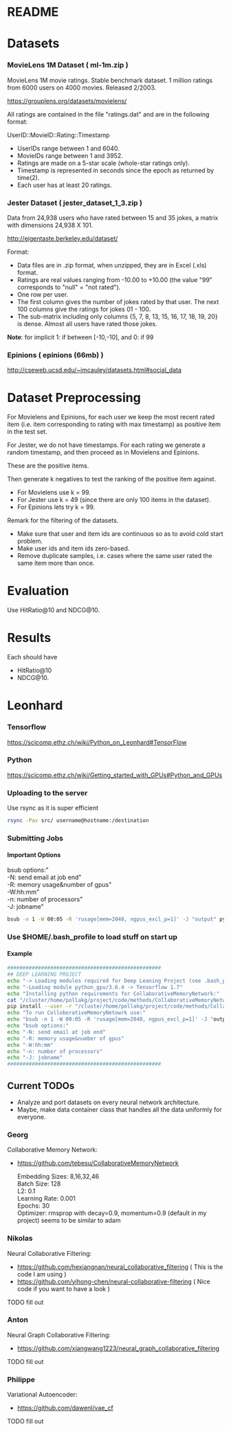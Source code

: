 # README 

# Datasets
### MovieLens 1M Dataset ( ml-1m.zip )

MovieLens 1M movie ratings. Stable benchmark dataset. 1 million ratings from 6000 users on 4000 movies. Released 2/2003. 

https://grouplens.org/datasets/movielens/

All ratings are contained in the file "ratings.dat" and are in the
following format:

UserID::MovieID::Rating::Timestamp

- UserIDs range between 1 and 6040. 
- MovieIDs range between 1 and 3952.
- Ratings are made on a 5-star scale (whole-star ratings only).
- Timestamp is represented in seconds since the epoch as returned by time(2).
- Each user has at least 20 ratings.

### Jester Dataset ( jester_dataset_1_3.zip )

Data from 24,938 users who have rated between 15 and 35 jokes, a matrix with dimensions 24,938 X 101.

http://eigentaste.berkeley.edu/dataset/

Format:
- Data files are in .zip format, when unzipped, they are in Excel (.xls) format.
- Ratings are real values ranging from -10.00 to +10.00 (the value "99" corresponds to "null" = "not rated").
- One row per user.
- The first column gives the number of jokes rated by that user. The next 100 columns give the ratings for jokes 01 - 100.
- The sub-matrix including only columns {5, 7, 8, 13, 15, 16, 17, 18, 19, 20} is dense. Almost all users have rated those jokes.

**Note**: for implicit 1: if between [-10,-10], and 0: if 99 

### Epinions ( epinions (66mb) )
http://cseweb.ucsd.edu/~jmcauley/datasets.html#social_data

# Dataset Preprocessing

For Movielens and Epinions, for each user we keep the most recent rated item (i.e. item corresponding to rating with max timestamp) as positive item in the test set.

For Jester, we do not have timestamps. For each rating we generate a random timestamp, and then proceed as in Movielens and Epinions.

These are the positive items.

Then generate k negatives to test the ranking of the positive item against.
- For Movielens use k = 99.
- For Jester use k = 49 (since there are only 100 items in the dataset).
- For Epinions lets try k = 99.

Remark for the filtering of the datasets.
- Make sure that user and item ids are continuous so as to avoid cold start problem.
- Make user ids and item ids zero-based.
- Remove duplicate samples, i.e. cases where the same user rated the same item more than once.

# Evaluation

Use HitRatio@10 and NDCG@10.

# Results 
Each should have
- HitRatio@10 
- NDCG@10.

# Leonhard

### Tensorflow 
https://scicomp.ethz.ch/wiki/Python_on_Leonhard#TensorFlow

### Python 
https://scicomp.ethz.ch/wiki/Getting_started_with_GPUs#Python_and_GPUs

### Uploading to the server 
Use rsync as it is super efficient

``` bash
rsync -Pav src/ username@hostname:/destination
```

### Submitting Jobs
#### Important Options
bsub options:"  
-N: send email at job end"  
-R: memory usage&number of gpus"  
-W:hh:mm"  
-n: number of processors"  
-J: jobname"  

```bash
bsub -n 1 -W 00:05 -R 'rusage[mem=2048, ngpus_excl_p=1]' -J "output" python my_script.py
```
### Use $HOME/.bash_profile to load stuff on start up
#### Example
```bash
##################################################
## DEEP LEARNING PROJECT
echo "-> Loading modules required for Deep Leaning Project (see .bash_progile)"
echo "-Loading module python_gpu/3.6.4 -> Tensorflow 1.7"
echo "Installing python requirements for CollaborativeMemoryNetwork:"
cat "/cluster/home/pollakg/project/code/methods/CollaborativeMemoryNetwork/requirements.txt"
pip install --user -r "/cluster/home/pollakg/project/code/methods/CollaborativeMemoryNetwork/requirements.txt"
echo "To run ColloborativeMemoryNetowrk use:"
echo "bsub -n 1 -W 00:05 -R 'rusage[mem=2048, ngpus_excl_p=1]' -J "output" python train.py --gpu 0 --dataset data/citeulike-a.npz --pretrain pretrain/citeulike-a_e50.npz"
echo "bsub options:"
echo "-N: send email at job end"
echo "-R: memory usage&number of gpus"
echo "-W:hh:mm"
echo "-n: number of processors"
echo "-J: jobname"
##################################################
```

## Current TODOs
- Analyze and port datasets on every neural network architecture.
- Maybe, make data container class that handles all the data uniformly for everyone.

### Georg
Collaborative Memory Network:
- https://github.com/tebesu/CollaborativeMemoryNetwork

    Embedding Sizes: 8,16,32,46  
    Batch Size: 128  
    L2: 0.1  
    Learning Rate: 0.001  
    Epochs: 30  
    Optimizer: rmsprop with decay=0.9, momentum=0.9 (default in my project) seems to be similar to adam

### Nikolas
Neural Collaborative Filtering: 
- https://github.com/hexiangnan/neural_collaborative_filtering ( This is the code I am using )
- https://github.com/yihong-chen/neural-collaborative-filtering ( Nice code if you want to have a look )

TODO fill out

### Anton
Neural Graph Collaborative Filtering:
- https://github.com/xiangwang1223/neural_graph_collaborative_filtering

TODO fill out

### Philippe
Variational Autoencoder: 
- https://github.com/dawenl/vae_cf

TODO fill out
